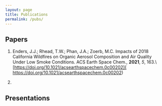 ```yaml
---
layout: page
title: Publications
permalink: /pubs/
---
```


## Papers
1. Enders, J.J.; Rhead, T.W.; Phan, J.A.; Zoerb, M.C. Impacts of 2018 California Wildfires on Organic Aerosol Composition and Air Quality Under Low Smoke Conditions. ACS Earth Space Chem., **2021**, *5*, 163.\ [https://doi.org/10.1021/acsearthspacechem.0c00202](
https://doi.org/10.1021/acsearthspacechem.0c00202)

2. 

## Presentations
